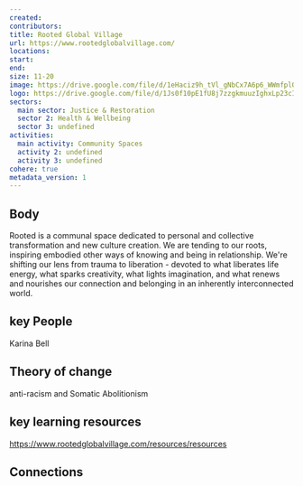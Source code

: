 ```yaml
---
created:
contributors: 
title: Rooted Global Village
url: https://www.rootedglobalvillage.com/
locations: 
start: 
end: 
size: 11-20
image: https://drive.google.com/file/d/1eHaciz9h_tVl_gNbCx7A6p6_WWmfplQu/view?usp=drive_link
logo: https://drive.google.com/file/d/1Js0f10pE1fU8j7zzgkmuuzIghxLp23cI/view?usp=drive_link
sectors:
  main sector: Justice & Restoration
  sector 2: Health & Wellbeing
  sector 3: undefined
activities: 
  main activity: Community Spaces
  activity 2: undefined
  activity 3: undefined
cohere: true
metadata_version: 1
---
```



## Body

Rooted is a communal space dedicated to personal and collective transformation and new culture creation. We are tending to our roots, inspiring embodied other ways of knowing and being in relationship. We're shifting our lens from trauma to liberation - devoted to what liberates life energy, what sparks creativity, what lights imagination, and what renews and nourishes our connection and belonging in an inherently interconnected world.

## key People

Karina Bell

## Theory of change

anti-racism and Somatic Abolitionism

## key learning resources

https://www.rootedglobalvillage.com/resources/resources

## Connections




